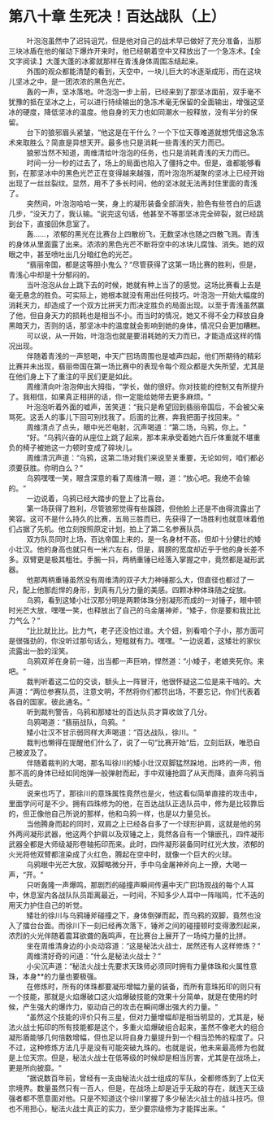 <h1>第八十章 生死决！百达战队（上）</h1>
<div id="content">&nbsp&nbsp&nbsp&nbsp&nbsp&nbsp&nbsp&nbsp
 叶泡泡虽然中了迟钝诅咒，但是他对自己的战术早已做好了充分准备，当那三块冰盾在他的催动下爆炸开来时，他已经朝着空中又释放出了一个急冻术。【全文字阅读.】大蓬大蓬的冰雾就那样在青浅身体周围冻结起来。
 <br/>&nbsp&nbsp&nbsp&nbsp&nbsp&nbsp&nbsp&nbsp
 外围的观众都能清楚的看到，天空中，一块儿巨大的冰逐渐成形，而在这块儿坚冰之中，是一团浓浓的黑色光芒。
 <br/>&nbsp&nbsp&nbsp&nbsp&nbsp&nbsp&nbsp&nbsp
 轰的一声，坚冰落地。叶泡泡一步上前，已经来到了那坚冰面前，双手毫不犹豫的抵在坚冰之上，可以进行持续输出的急冻术毫无保留的全面输出，增强这坚冰的硬度，降低坚冰的温度。他自身的天力也如同潮水一般释放，没有半分的保留。
 <br/>&nbsp&nbsp&nbsp&nbsp&nbsp&nbsp&nbsp&nbsp
 台下的狼邪眉头紧皱，“他这是在干什么？一个下位天尊难道就想凭借这急冻术来取胜么？简直是异想天开。最多也只是消耗一些青浅的天力而已。
 <br/>&nbsp&nbsp&nbsp&nbsp&nbsp&nbsp&nbsp&nbsp
 狼邪当然不知道，周维清给叶泡泡的任务，也只是消耗青浅的天力而已。
 <br/>&nbsp&nbsp&nbsp&nbsp&nbsp&nbsp&nbsp&nbsp
 时间一分一秒的过去了，场上的局面也陷入了僵持之中。但是，谁都能够看到，在那坚冰中的黑色光芒正在变得越来越强，而叶泡泡所凝聚的坚冰上已经开始出现了一丝丝裂纹。显然，用不了多长时间，他的坚冰就无法再封住里面的青浅了。
 <br/>&nbsp&nbsp&nbsp&nbsp&nbsp&nbsp&nbsp&nbsp
 突然间，叶泡泡哈哈一笑，身上的凝形装备全部消失，脸色有些苍白的后退几步，“没天力了，我认输。“说完这句话，他甚至不等那坚冰完全碎裂，就已经跳到台下，直接回休息室了。
 <br/>&nbsp&nbsp&nbsp&nbsp&nbsp&nbsp&nbsp&nbsp
 轰……，浓郁的黑光在比赛台上四散纷飞，无数坚冰也随之四散飞溅。青浅的身体从里面露了出来。浓浓的黑色光芒不断将空中的冰块儿腐蚀、消失。她的双眼之中，甚至喷吐出几分暗红色的光芒。
 <br/>&nbsp&nbsp&nbsp&nbsp&nbsp&nbsp&nbsp&nbsp
 “翡丽帝国，都是这等胆小鬼么？“尽管获得了这第一场比赛的胜利，但是，青浅心中却是十分郁闷的。
 <br/>&nbsp&nbsp&nbsp&nbsp&nbsp&nbsp&nbsp&nbsp
 当叶泡泡从台上跳下去的时候，她就有种上当了的感觉。这场比赛看上去是毫无悬念的胜负。可实际上，她根本就没有用出任何技巧。叶泡泡一开始大幅度的消耗天力，却造成了一个双方比拼天力而决定胜负的局面出现。以至于青浅虽然赢了他，但自身天力的损耗也是相当不小。而当时的情况，她又不得不全力释放自身黑暗天力，否则的话，那坚冰中的温度就会影响到她的身体，情况只会更加糟糕。
 <br/>&nbsp&nbsp&nbsp&nbsp&nbsp&nbsp&nbsp&nbsp
 可以说，从一开始，叶泡泡也就是要消耗她的天力而已，才能造成这样的情况出现。
 <br/>&nbsp&nbsp&nbsp&nbsp&nbsp&nbsp&nbsp&nbsp
 伴随着青浅的一声怒喝，中天广囙场周围也是嘘声四起，他们所期待的精彩比赛并未出现，翡丽帝国在第一场比赛中的表现令每个观众都是大失所望，尤其是在他们身上下了重注的平民们更是如此。
 <br/>&nbsp&nbsp&nbsp&nbsp&nbsp&nbsp&nbsp&nbsp
 周维清向叶泡泡伸出大拇指，“学长，做的很好。你对技能的控制又有所提升了。我相信，如果真正相拼的话，你一定能给她带去更多麻烦。“
 <br/>&nbsp&nbsp&nbsp&nbsp&nbsp&nbsp&nbsp&nbsp
 叶泡泡听着外面的嘘声，苦笑道：“我只是希望回到翡丽帝国后，不会被父亲骂死。这丢人的事儿下回可别找我了。后面的比赛，奔我把面子找回来。“
 <br/>&nbsp&nbsp&nbsp&nbsp&nbsp&nbsp&nbsp&nbsp
 周维清点了点头，眼中光芒电射，沉声喝道：“第二场，乌鸦，你上。“
 <br/>&nbsp&nbsp&nbsp&nbsp&nbsp&nbsp&nbsp&nbsp
 “好。“乌鸦兴奋的从座位上跳了起来，那本来承受着她六百斤体重就不堪重负的椅子被她这一力顿时变成了碎块儿。
 <br/>&nbsp&nbsp&nbsp&nbsp&nbsp&nbsp&nbsp&nbsp
 周维清沉声道：“乌鸦，这第二场对我们来说至关重要，无论如何，咱们都必须要获胜。你明白么？“
 <br/>&nbsp&nbsp&nbsp&nbsp&nbsp&nbsp&nbsp&nbsp
 乌鸦嘿嘿一笑，眼含深意的看了周维清一眼，道：“放心吧。我绝不会输的。“
 <br/>&nbsp&nbsp&nbsp&nbsp&nbsp&nbsp&nbsp&nbsp
 一边说着，乌鸦已经大踏步的登上了比喜台。
 <br/>&nbsp&nbsp&nbsp&nbsp&nbsp&nbsp&nbsp&nbsp
 第一场获得了胜利，尽管狼邪觉得有些蹊跷，但他脸上还是不由得流露出了笑容。这可不是什么持久的比赛，五局三胜而已，先获得了一场胜利也就意味着他们占据了先机。他立刻按照原定计划，拍上了第二名参赛队员。
 <br/>&nbsp&nbsp&nbsp&nbsp&nbsp&nbsp&nbsp&nbsp
 双方队员同时上场，百达帝国上来的，是一名身材不高，但却十分健壮的矮小壮汉。他的身高也就只有一米六左右，但是，肩膀的宽度却近乎于他的身长差不多。双臂更是极其粗壮。手腕一抖，两柄重锤已经落入掌握之中，竟然都是凝形武器。
 <br/>&nbsp&nbsp&nbsp&nbsp&nbsp&nbsp&nbsp&nbsp
 他那两柄重锤虽然没有周维清的双子大力神锤那么大，但直径也都过了一尺，配上他那彪悍的身形，到真有几分力量的美感。四颗冰种体珠随之绽放。
 <br/>&nbsp&nbsp&nbsp&nbsp&nbsp&nbsp&nbsp&nbsp
 乌鸦，看到这矮小壮汉那分明是两颗体珠分别凝形而成的一对锤子，眼中顿时光芒大放，嘿嘿一笑，也释放出了自己的乌金屠神斧，“矮子，你是要和我比比力气么？“
 <br/>&nbsp&nbsp&nbsp&nbsp&nbsp&nbsp&nbsp&nbsp
 “比比就比比。比力气，老子还没怕过谁。大个妞，别看咱个子小，那方面可是很强劲的，你没听过那句话么，短粗就有力。嘿嘿。“一边说着，这矮壮的家伙流露出一脸的淫笑。
 <br/>&nbsp&nbsp&nbsp&nbsp&nbsp&nbsp&nbsp&nbsp
 乌鸦双斧在身前一碰，出当都一声巨响，悍然道：“小矮子，老娘夹死你。来吧。“
 <br/>&nbsp&nbsp&nbsp&nbsp&nbsp&nbsp&nbsp&nbsp
 裁判听着这二位的交谈，额头上一阵冒汗，他很怀疑这二位是来干啥的。大声道：“两位参赛队员，注意文明，不然将你们都罚出场，不要忘记，你们代表着各自的国家。彼此通名。“
 <br/>&nbsp&nbsp&nbsp&nbsp&nbsp&nbsp&nbsp&nbsp
 听到裁判警告，乌鸦和那矮壮的百达队员才算收敛了几分。
 <br/>&nbsp&nbsp&nbsp&nbsp&nbsp&nbsp&nbsp&nbsp
 乌鸦喝道：“翡丽战队，乌鸦。“
 <br/>&nbsp&nbsp&nbsp&nbsp&nbsp&nbsp&nbsp&nbsp
 矮小壮汉不甘示弱同样大声喝道：“百达战队，徐川。“
 <br/>&nbsp&nbsp&nbsp&nbsp&nbsp&nbsp&nbsp&nbsp
 裁判也懒得在提醒他们什么了，说了一句“比赛开始“后，立刻后跃，唯恐自己被波及了。
 <br/>&nbsp&nbsp&nbsp&nbsp&nbsp&nbsp&nbsp&nbsp
 伴随着裁判的大喝，那名叫徐川的矮小壮汉双脚猛然跺地，出咚的一声，他那不高的身体已经如同炮弹一般弹射而起，手中双锤抢圆了从天而降，直奔乌鸦当头砸去。
 <br/>&nbsp&nbsp&nbsp&nbsp&nbsp&nbsp&nbsp&nbsp
 说来也巧了，那徐川的意珠属性竟然也是火，他这看似简单直接的攻击中，里面学问可是不少。拥有四珠修为的他，在百达战队正选队员中，修为是比较靠后的，但正像他自己所说的那样，他和乌鸦一样，也是以力量见长。
 <br/>&nbsp&nbsp&nbsp&nbsp&nbsp&nbsp&nbsp&nbsp
 当他腾身而起的同时，双肩之上已经各自多了一个球形护肩，这就是他的另外两间凝形武器，他这两个护肩以及双锤之上，竟然各自有一个镶嵌孔，四件凝形武器全都是大师级凝形卷轴拓印而来。此时，四件凝形装备同时红光大放，浓郁的火光将他双臂都渲染成了火红色，腾起在空中时，就像一个巨大的火球。
 <br/>&nbsp&nbsp&nbsp&nbsp&nbsp&nbsp&nbsp&nbsp
 乌鸦眼中光芒大放，双脚略微分开，手中乌金屠神斧向上一撩，大喝一声，“开。“
 <br/>&nbsp&nbsp&nbsp&nbsp&nbsp&nbsp&nbsp&nbsp
 只听轰隆一声爆鸣，那剧烈的碰撞声瞬间传遍中天广囙场观战的每个人耳中，休息室内各战队队员距离最近，一时间，不知多少人耳中一阵嗡鸣，忙不迭的用天力护住自己的听觉。
 <br/>&nbsp&nbsp&nbsp&nbsp&nbsp&nbsp&nbsp&nbsp
 矮壮的徐川与乌鸦锤斧碰撞之下，身体倒弹而起，而乌鸦的双脚，竟然也没入了擂台台面。而徐川下一刻已经再次落下，锤斧之间的碰撞顿时变得激烈起来，浓烈的火光伴随着震耳欲聋的轰鸣声，在比赛台上展开了一场纯力量的比拼。
 <br/>&nbsp&nbsp&nbsp&nbsp&nbsp&nbsp&nbsp&nbsp
 坐在周维清身边的小炎动容道：“这是秘法火战士，居然还有人这样修炼？“
 <br/>&nbsp&nbsp&nbsp&nbsp&nbsp&nbsp&nbsp&nbsp
 周维清好奇的问道：“什么是秘法火战士？“
 <br/>&nbsp&nbsp&nbsp&nbsp&nbsp&nbsp&nbsp&nbsp
 小尖沉声道：“秘法火战士先要求天珠师必须同时拥有力量体珠和火属性意珠，本身**的力量也要极强。
 <br/>&nbsp&nbsp&nbsp&nbsp&nbsp&nbsp&nbsp&nbsp
 在修炼时，所有的体珠都要凝形增幅力量的装备，而所有意珠拓印的则只有一个技能，那就是火焰爆破口这火焰爆破技能的效果十分简单，就是在使用的时候，产生强大的爆炸力，驱动自己的攻击在瞬间爆出强大的力量。“
 <br/>&nbsp&nbsp&nbsp&nbsp&nbsp&nbsp&nbsp&nbsp
 “虽然这个技能的评价只有三星，但对力量增幅却是相当明显的，尤其是，秘法火战士拓印的所有技能都是这个，多重火焰爆破组合起来，虽然不像老大的组合凝形盾能够几何倍数增幅，但也足以将自身力量提升到一个相当恐怖的程度了。只不过，这种修炼方法几乎是没有可能突破九珠的。也就是说，他未来最高修为也就是上位天宗。但是，秘法火战士在低等级的时候却是相当厉害，尤其是在战场上，更是所向披靡。“
 <br/>&nbsp&nbsp&nbsp&nbsp&nbsp&nbsp&nbsp&nbsp
 “据说数百年前，曾经有一支由秘法火战士组成的军队，全都修炼到了上位天宗境界。数量虽然只有一百人，但是，在战场上却是近乎无敌的存在，就连天王级强者都不愿意面对他。只是不知道这个徐川掌握了多少秘法火战士的战斗技巧。但也不用担心，秘法火战士真正的实力，至少要宗级修为才能挥出来。“
 <br/>&nbsp&nbsp&nbsp&nbsp&nbsp&nbsp&nbsp&nbsp
 <br/>&nbsp&nbsp&nbsp&nbsp&nbsp&nbsp&nbsp&nbsp
</div>
